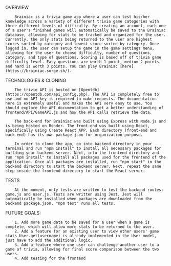 OVERVIEW

        Brainiac is a trivia game app where a user can test his/her knowledge across a variety of different trivia game categories with three different levels of difficulty. By creating an account, each one of a user's finished games will automatically be saved to the Brainiac database, allowing for stats to be tracked and organized for the user. Currently, the only stats being returned to the user are highest scores sorted by category and lowest score sorted by category. Once logged in, the user can setup the game in the game settings menu, allowing for the user to choose difficulty, number of questions, category, and type of questions. Scoring is based off of trivia game difficulty level. Easy questions are worth 1 point, medium 2 points and hard is worth 3 points. You can play Brainiac [here](https://brainiac.surge.sh/).

TECHNOLOGIES & CLONING

        The trivie API is hosted on [Opentdb](https://opentdb.com/api_config.php). The API is completely free to use and no API key is required to make requests. The documentation here is extremely useful and makes the API very easy to use. You should explore the API documentation to get a better understanding of frontend/API/GameAPI.js and how the API calls retrieve the data.

        The back-end for Brainiac was built using Express with Node.js and is being hosted on Render. The front-end was built using React, specifically using Create React APP. Each directory (front-end and back-end) has its own package.json for organization purpose.

        In order to clone the app, go into backend directory in your terminal and run "npm install" to install all necessary packages for building your backend server. Next, into the frontend directory and run "npm install" to install all packages used for the frontend of the application. Once all packages are installed, run "npm start" in the backend directory to start the backend server. Next, repeat the same step inside the frontend directory to start the React server.

TESTS

        At the moment, only tests are written to test the backend routes: game.js and user.js. Tests are written using Jest. Jest will automatically be installed when packages are downloaded from the backend package.json. "npm test" runs all tests.

FUTURE GOALS:

        1. Add more game data to be saved for a user when a game is complete, which will allow more stats to be returned to the user.
        2. Add a feature for an existing user to view other users' game stats User.get(username) is already implemented in the User model, just have to add the additional logic.
        3. Add a feature where one user can challenge another user to a game of trivia, allowing for final score comparison between the two users.
        4. Add testing for the frontend
